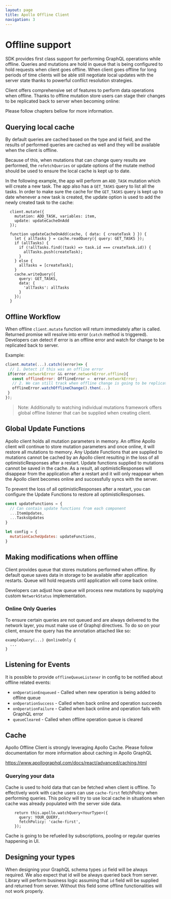 ```yaml
---
layout: page
title: Apollo Offline Client
navigation: 3
---
```


# Offline support

SDK provides first class support for performing GraphQL operations while offline.
Queries and mutations are hold in queue that is being configured to hold requests when client goes offline.
When client goes offline for long periods of time clients will be able still negotiate local updates with the server state thanks to powerful conflict resolution strategies.


Client offers comprehensive set of features to perform data operations when offline.
Thanks to offline mutation store users can stage their changes to be replicated back
to server when becoming online:

Please follow chapters bellow for more information.

## Querying local cache

By default queries are cached based on the type and id field, and the results of performed queries are cached as well and they will be available when the client is offline.

Because of this, when mutations that can change query results are performed, the `refetchQueries` or update options of the mutate method should be used to ensure the local cache is kept up to date.

In the following example, the app will perform an `ADD_TASK` mutation which will create a new task. The app also has a `GET_TASKS` query to list all the tasks. In order to make sure the cache for the `GET_TASKS` query is kept up to date whenever a new task is created, the update option is used to add the newly created task to the cache:

```
  client.mutate({
    mutation: ADD_TASK, variables: item,
    update: updateCacheOnAdd
  });

  function updateCacheOnAdd(cache, { data: { createTask } }) {
    let { allTasks } = cache.readQuery({ query: GET_TASKS });
    if (allTasks) {
      if (!allTasks.find((task) => task.id === createTask.id)) {
        allTasks.push(createTask);
      }
    } else {
      allTasks = [createTask];
    }
    cache.writeQuery({
      query: GET_TASKS,
      data: {
        'allTasks': allTasks
      }
    });
  }
```

## Offline Workflow

When offline `client.mutate` function will return immediately after is called.
Returned promise will resolve into error (`catch` method is triggered).
Developers can detect if error is an offline error and watch for change to be replicated back to server.

Example:
  ```javascript
  client.mutate(...).catch((error)=> {
    // 1. Detect if this was an offline error
   if(error.networkError && error.networkError.offline){
     const offlineError: OfflineError =  error.networkError;
     // 2. We can still track when offline change is going to be replicated.
     offlineError.watchOfflineChange().then(...)
   }
  });
  ```

> Note: Additionally to watching individual mutations framework offers global offline listener that can be supplied when creating client.

## Global Update Functions

Apollo client holds all mutation parameters in memory. An offline Apollo client will continue to store mutation parameters and once online, it will restore all mutations to memory. Any Update Functions that are supplied to mutations cannot be cached by an Apollo client resulting in the loss of all optimisticResponses after a restart. Update functions supplied to mutations cannot be saved in the cache. As a result, all optimisticResponses will disappear from the application after a restart and it will only reappear when the Apollo client becomes online and successfully syncs with the server.

To prevent the loss of all optimisticResponses after a restart, you can configure the Update Functions to restore all optimisticResponses.


```javascript
const updateFunctions = {
  // Can contain update functions from each component
  ...ItemUpdates,
  ...TasksUpdates
}

let config = {
  mutationCacheUpdates: updateFunctions,
}
```

## Making modifications when offline

Client provides queue that stores mutations performed when offline.
By default queue saves data in storage to be available after application restarts.
Queue will hold requests until application will come back online.

Developers can adjust how queue will process new mutations by supplying custom `NetworkStatus` implementation.

### Online Only Queries

To ensure certain queries are not queued and are always delivered to the network layer, you must make use of Graphql directives.
To do so on your client, ensure the query has the annotation attached like so:

```
exampleQuery(...) @onlineOnly {
  ...
}
```

## Listening for Events

It is possible to provide `offlineQueueListener` in config to be notified about offline related events:

- `onOperationEnqueued` - Called when new operation is being added to offline queue
- `onOperationSuccess` - Called when back online and operation succeeds
- `onOperationFailure` - Called when back online and operation fails with GraphQL error
- `queueCleared` - Called when offline operation queue is cleared


## Cache

Apollo Offline Client is strongly leveraging Apollo Cache.
Please follow documentation for more information about caching in Apollo GraphQL

https://www.apollographql.com/docs/react/advanced/caching.html

### Querying your data

Cache is used to hold data that can be fetched when client is offline.
To effectively work with cache users can use `cache-first` fetchPolicy
when performing queries. This policy will try to use local cache in
situations when cache was already populated with the server side data.

```
    return this.apollo.watchQuery<YourType>({
      query: YOUR_QUERY,
      fetchPolicy: 'cache-first',
    });
```

Cache is going to be refueled by subscriptions, pooling or regular queries happening in UI.

## Designing your types

When designing your GraphQL schema types `id` field will be always required.
We also expect that id will be always queried back from server.
Library will perform business logic assuming that `id` field will be supplied and returned from server. Without this field some offline functionalities will not work properly.
